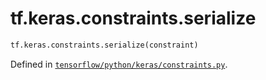 <div itemscope itemtype="http://developers.google.com/ReferenceObject">
<meta itemprop="name" content="tf.keras.constraints.serialize" />
</div>

# tf.keras.constraints.serialize

``` python
tf.keras.constraints.serialize(constraint)
```



Defined in [`tensorflow/python/keras/constraints.py`](https://www.tensorflow.org/code/tensorflow/python/keras/constraints.py).

